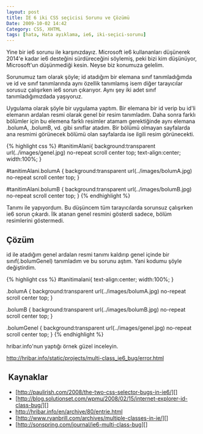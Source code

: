 ```yaml
---
layout: post
title: İE 6 iki CSS seçicisi Sorunu ve Çözümü
Date: 2009-10-02 14:42
Category: CSS, XHTML
tags: [hata, Hata ayıklama, ie6, iki-seçici-sorunu]
---
```


Yine bir ie6 sorunu ile karşınızdayız. Microsoft ie6 kullananları
düşünerek 2014'e kadar ie6 desteğini sürdüreceğini söylemiş, peki bizi
kim düşünüyor, Microsoft'un düşünmediği kesin. Neyse biz konumuza
gelelim.

Sorunumuz tam olarak şöyle; id atadığım bir elemana sınıf tanımladığımda
ve id ve sınıf tanımlarında aynı özellik tanımlamış isem diğer
tarayıcılar sorusuz çalışırken ie6 sorun çıkarıyor. Aynı şey iki adet
sınıf tanımladığımızdada yaşıyoruz. 

Uygulama olarak şöyle bir uygulama yaptım. Bir elemana bir id verip bu
id'li elemanın ardalan resmi olarak genel bir resim tanımladım. Daha
sonra farklı bölümler için bu elemena farklı resimler atamam
gerektiğinde aynı elemana .bolumA, .bolumB, vd. gibi sınıflar atadım.
Bir bölümü olmayan sayfalarda ana resmimi görünecek bölümü olan
sayfalarda ise ilgili resim görünecekti. 

{% highlight css %}
#tanitimAlani{
    background:transparent url(../images/genel.jpg) no-repeat scroll center top;
    text-align:center;
    width:100%;
}

#tanitimAlani.bolumA {
	background:transparent url(../images/bolumA.jpg) no-repeat scroll center top;
}

#tanitimAlani.bolumB {
	background:transparent url(../images/bolumB.jpg) no-repeat scroll center top;
}
{% endhighlight %}

Tanımı ile yapıyordum. Bu düşüncem tüm tarayıcılarda sorunsuz çalışırken
ie6 sorun çıkardı. İlk atanan genel resmini gösterdi sadece, bölüm
resimlerini göstermedi.

## Çözüm

id ile atadığım genel ardalan resmi tanımı kaldırıp genel içinde bir
sınıf(.bolumGenel) tanımladım ve bu sorunu aştım. Yani kodumu şöyle
değiştirdim.

{% highlight css %}
#tanitimalani{
    text-align:center;
    width:100%;
}

.bolumA {
	background:transparent url(../images/bolumA.jpg) no-repeat scroll center top;
}

.bolumB {
	background:transparent url(../images/bolumB.jpg) no-repeat scroll center top;
}

.bolumGenel {
	background:transparent url(../images/genel.jpg) no-repeat scroll center top;
}
{% endhighlight %}

hribar.info'nun yaptığı örnek güzel inceleyin.

http://hribar.info/static/projects/multi-class_ie6_bug/error.html

##  Kaynaklar

-   [http://paulirish.com/2008/the-two-css-selector-bugs-in-ie6/][]
-   [http://blog.solutionset.com/wpmu/2008/02/15/internet-explorer-id-class-bug/][]
-   http://hribar.info/en/archive/80/entrie.html
-   [http://www.ryanbrill.com/archives/multiple-classes-in-ie/][]
-   [http://sonspring.com/journal/ie6-multi-class-bug][]

  [http://paulirish.com/2008/the-two-css-selector-bugs-in-ie6/]: http://paulirish.com/2008/the-two-css-selector-bugs-in-ie6/
    "http://paulirish.com/2008/the-two-css-selector-bugs-in-ie6/"
  [http://blog.solutionset.com/wpmu/2008/02/15/internet-explorer-id-class-bug/]: http://blog.solutionset.com/wpmu/2008/02/15/internet-explorer-id-class-bug/
    "http://blog.solutionset.com/wpmu/2008/02/15/internet-explorer-id-class-bug/"
  [http://www.ryanbrill.com/archives/multiple-classes-in-ie/]: http://www.ryanbrill.com/archives/multiple-classes-in-ie/
    "http://www.ryanbrill.com/archives/multiple-classes-in-ie/"
  [http://sonspring.com/journal/ie6-multi-class-bug]: http://sonspring.com/journal/ie6-multi-class-bug
    "http://sonspring.com/journal/ie6-multi-class-bug"
